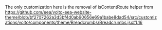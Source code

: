 The only customization here is the removal of isContentRoute helper from https://github.com/eea/volto-eea-website-theme/blob/bf2707262a3d3bf4d0ab90656e69a1babe8dad54/src/customizations/volto/components/theme/Breadcrumbs/Breadcrumbs.jsx#L16

